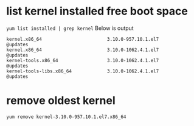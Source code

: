 # list kernel installed free boot space
`yum list installed | grep kernel`
Below is output
```
kernel.x86_64                        3.10.0-957.10.1.el7               @updates                                                                                                                                                              
kernel.x86_64                        3.10.0-1062.4.1.el7               @updates                                                                                                                                                              
kernel-tools.x86_64                  3.10.0-1062.4.1.el7               @updates                                                                                                                                                              
kernel-tools-libs.x86_64             3.10.0-1062.4.1.el7               @updates 
```
# remove oldest kernel
`yum remove kernel-3.10.0-957.10.1.el7.x86_64`

